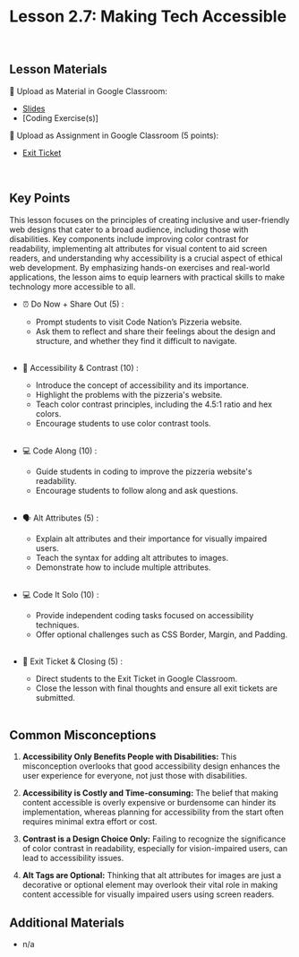 # Lesson 2.7: Making Tech Accessible

<br>

## Lesson Materials

📖 Upload as Material in Google Classroom:
- [Slides](https://docs.google.com/presentation/d/1ahtQGcfN6IbTsXFvfOr18d6b5SDnY7AzsjPY8H1Av3o/edit?usp=sharing)
- [Coding Exercise(s)]

📝 Upload as Assignment in Google Classroom (5 points):
- [Exit Ticket](https://forms.gle/8tMGyg4GdDrTWdvy8)

<br>

## Key Points
This lesson focuses on the principles of creating inclusive and user-friendly web designs that cater to a broad audience, including those with disabilities. Key components include improving color contrast for readability, implementing alt attributes for visual content to aid screen readers, and understanding why accessibility is a crucial aspect of ethical web development. By emphasizing hands-on exercises and real-world applications, the lesson aims to equip learners with practical skills to make technology more accessible to all.


- ⏰ Do Now + Share Out (5) : 
    -  Prompt students to visit Code Nation’s Pizzeria website.
    -  Ask them to reflect and share their feelings about the design and structure, and whether they find it difficult to navigate.<br><br>

- 🌈 Accessibility & Contrast (10) : 
    - Introduce the concept of accessibility and its importance.
    - Highlight the problems with the pizzeria's website.
    - Teach color contrast principles, including the 4.5:1 ratio and hex colors.
    - Encourage students to use color contrast tools.<br><br>

- 💻 Code Along (10) :
    - Guide students in coding to improve the pizzeria website's readability.
    - Encourage students to follow along and ask questions.<br><br>

- 🗣️ Alt Attributes (5) : 
    - Explain alt attributes and their importance for visually impaired users.
    - Teach the syntax for adding alt attributes to images.
    - Demonstrate how to include multiple attributes. <br><br>

- 💻 Code It Solo (10) : 
    - Provide independent coding tasks focused on accessibility techniques.
    - Offer optional challenges such as CSS Border, Margin, and Padding. <br><br>

- 👋 Exit Ticket & Closing (5) : 
    - Direct students to the Exit Ticket in Google Classroom.
    - Close the lesson with final thoughts and ensure all exit tickets are submitted. <br><br>


## Common Misconceptions
1. **Accessibility Only Benefits People with Disabilities:** This misconception overlooks that good accessibility design enhances the user experience for everyone, not just those with disabilities.

2. **Accessibility is Costly and Time-consuming:** The belief that making content accessible is overly expensive or burdensome can hinder its implementation, whereas planning for accessibility from the start often requires minimal extra effort or cost.

3. **Contrast is a Design Choice Only:** Failing to recognize the significance of color contrast in readability, especially for vision-impaired users, can lead to accessibility issues.

4. **Alt Tags are Optional:** Thinking that alt attributes for images are just a decorative or optional element may overlook their vital role in making content accessible for visually impaired users using screen readers.


## Additional Materials
- n/a
